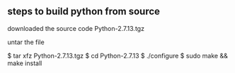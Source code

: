 steps to build python from source
----------------------------------

downloaded the source code Python-2.7.13.tgz

untar the file

$ tar xfz Python-2.7.13.tgz
$ cd Python-2.7.13
$ ./configure
$ sudo make && make install
